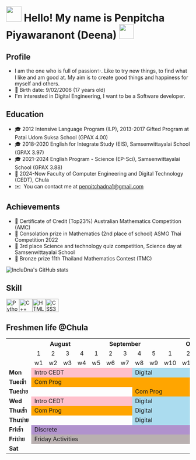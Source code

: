 <img src="https://media.giphy.com/media/hvRJCLFzcasrR4ia7z/giphy.gif" width="42"> Hello! My name is Penpitcha Piyawaranont (Deena) <img src="https://i.giphy.com/media/v1.Y2lkPTc5MGI3NjExbW1iemtvOTNxd2dobWVsaTFxZGczeXB5ODA2ODhxejUyYW4ybnF2ayZlcD12MV9pbnRlcm5hbF9naWZfYnlfaWQmY3Q9cw/pr1bdU6YHKp63eDdWb/giphy.gif" width="40">
================================================================================================================================

Profile
-------

* I am the one who is full of passion✨. Like to try new things, to find what I like and am good at.
  My aim is to create good things and happiness for myself and others.
*   🎂  Birth date: 9/02/2006 (17 years old)
* I'm interested in Digital Engineering, I want to be a Software developer.

Education
-------

*   🎓  2012 Intensive Language Program (ILP), 2013-2017 Gifted Program at Patai Udom Suksa School (GPAX 4.00)
*   🎓  2018-2020 English for Integrate Study (EIS), Samsenwittayalai School (GPAX 3.97)
*   🎓  2021-2024 English Program - Science (EP-Sci), Samsenwittayalai School (GPAX 3.88)
*   📍  2024-Now Faculty of Computer Engineering and Digital Technology (CEDT), Chula
*   ✉️  You can contact me at [penpitchadna1@gmail.com](mailto:penpitchadna1@gmail.com)

Achievements
-------

*   📃 Certificate of Credit (Top23%) Australian Mathematics Competition (AMC)
*   📃 Consolation prize in Mathematics (2nd place of school) ASMO Thai Competition 2022
*   📃 3rd place Science and technology quiz competition, Science day at Samsenwittayalai School
*   🥉 Bronze prize 11th Thailand Mathematics Contest (TMC)

![IncluDna's GitHub stats](https://github-readme-stats.vercel.app/api?username=incluDna&show_icons=true&theme=radical)

Skill
-------
<p align="left">
<a href="https://www.python.org/" target="_blank" rel="noreferrer"><img src="https://raw.githubusercontent.com/danielcranney/readme-generator/main/public/icons/skills/python-colored.svg" width="36" height="36" alt="Python" /></a><a href="https://docs.microsoft.com/en-us/cpp/?view=msvc-170" target="_blank" rel="noreferrer"><img src="https://raw.githubusercontent.com/danielcranney/readme-generator/main/public/icons/skills/cplusplus-colored.svg" width="36" height="36" alt="C++" /></a><a href="https://developer.mozilla.org/en-US/docs/Glossary/HTML5" target="_blank" rel="noreferrer"><img src="https://raw.githubusercontent.com/danielcranney/readme-generator/main/public/icons/skills/html5-colored.svg" width="36" height="36" alt="HTML5" /></a><a href="https://www.w3.org/TR/CSS/#css" target="_blank" rel="noreferrer"><img src="https://raw.githubusercontent.com/danielcranney/readme-generator/main/public/icons/skills/css3-colored.svg" width="36" height="36" alt="CSS3" /></a>
</p>

Freshmen life @Chula
---
   <table>
    <tr>
      <th colspan="1">       </th>
      <th colspan="4">August</th>
      <th colspan="5">September</th>
      <th colspan="4">October</th>
      <th colspan="4">November</th>
    </tr>
    <tr>
      <td>       </td>
      <td style=text-align:center>1</td>
      <td style=text-align:center>2</td>
      <td style=text-align:center>3</td>
      <td style=text-align:center>4</td>
      <td style=text-align:center>1</td>
      <td style=text-align:center>2</td>
      <td style=text-align:center>3</td>
      <td style=text-align:center>4</td>
      <td style=text-align:center>5</td>
      <td style=text-align:center>1</td>
      <td style=text-align:center>2</td>
      <td style=text-align:center>3</td>
      <td style=text-align:center>4</td>
      <td style=text-align:center>1</td>
      <td style=text-align:center>2</td>
      <td style=text-align:center>3</td>
      <td style=text-align:center>4</td>
    </tr>
    <tr>
      <td>       </td>
      <td>w1</td>
      <td>w2</td>
      <td>w3</td>
      <td>w4</td>
      <td>w5</td>
      <td>w6</td>
      <td>w7</td>
      <td>w8</td>
      <td>w9</td>
      <td>w10</td>
      <td>w11</td>
      <td>w12</td>
      <td>w13</td>
      <td>w14</td>
      <td>w15</td>
      <td>w16</td>
      <td>w17</td>
    </tr>
    <tr>
      <td><b>Mon</b></td>
      <td colspan="7" style="background-color:pink;">Intro CEDT</td>
      <td colspan="5" style="background-color:rgb(171, 220, 239);">Digital</td>
      <td colspan="5" style="background-color:rgb(171, 239, 203);">Data Algo</td>
    </tr>
    <tr>
      <td><b>Tueเช้า</b></td>
      <td colspan="12" style="background-color:orange;">Com Prog</td>
      <td colspan="5" style="background-color:rgb(171, 239, 203);">Data Algo</td>
    </tr>
    <tr>
      <td><b>Tueบ่าย</b></td>
      <td colspan="7"></td>
      <td colspan="5" style="background-color:orange;">Com Prog</td>
      <td colspan="5" style="background-color:rgb(171, 239, 203);">Data Algo</td>
    </tr>
    <tr>
      <td><b>Wed</b></td>
      <td colspan="7" style="background-color:pink">Intro CEDT</td>
      <td colspan="5" style="background-color:rgb(171, 220, 239);">Digital</td>
      <td colspan="5" style="background-color:rgb(171, 239, 203);">Data Algo</td>
    </tr>
    <tr>
      <td><b>Thuเช้า</b></td>
      <td colspan="7" style="background-color:orange;">Com Prog</td>
      <td colspan="5" style="background-color:rgb(171, 220, 239);">Digital</td>
      <td colspan="5" style="background-color:rgb(171, 239, 203);">Data Algo</td>
    </tr>
    <tr>
      <td><b>Thuบ่าย</b></td>
      <td colspan="7"></td>
      <td colspan="5" style="background-color:rgb(171, 220, 239);">Digital</td>
      <td colspan="5" style="background-color:rgb(171, 239, 203);">Data Algo</td>
    </tr>
    <tr>
      <td><b>Friเช้า</b></td>
      <td colspan="17" style="background-color:rgb(176, 146, 205);">Discrete</td>
    </tr>
    <tr>
      <td><b>Friบ่าย</b></td>
      <td colspan="17" style="background-color:rgb(185, 176, 176);">Friday Activities</td>
    </tr>
    <tr>
      <td><b>Sat</b></td>
      <td colspan="17"></td>
    </tr>
   </table>


                    

